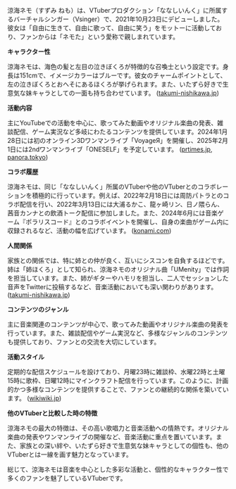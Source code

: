 涼海ネモ（すずみ ねも）は、VTuberプロダクション「ななしいんく」に所属するバーチャルシンガー（Vsinger）で、2021年10月23日にデビューしました。彼女は「自由に生きて、自由に歌って、自由に笑う」をモットーに活動しており、ファンからは「ネモた」という愛称で親しまれています。

**キャラクター性**

涼海ネモは、海色の髪と左目の泣きぼくろが特徴的な召喚士という設定です。身長は151cmで、イメージカラーはブルーです。彼女のチャームポイントとして、左の泣きぼくろとおへそにあるほくろが挙げられます。また、いたずら好きで生意気な妹キャラとしての一面も持ち合わせています。 ([takumi-nishikawa.jp](https://takumi-nishikawa.jp/suzuminemo/?utm_source=openai))

**活動内容**

主にYouTubeでの活動を中心に、歌ってみた動画やオリジナル楽曲の発表、雑談配信、ゲーム実況など多岐にわたるコンテンツを提供しています。2024年1月28日には初のオンライン3Dワンマンライブ「VoyageЯ」を開催し、2025年2月1日には2ndワンマンライブ「ONESELF」を予定しています。 ([prtimes.jp](https://prtimes.jp/main/html/rd/p/000000029.000071134.html?utm_source=openai), [panora.tokyo](https://panora.tokyo/archives/98891?utm_source=openai))

**コラボ履歴**

涼海ネモは、同じ「ななしいんく」所属のVTuberや他のVTuberとのコラボレーションを積極的に行っています。例えば、2022年2月18日には周防パトラとのコラボ配信を行い、2022年3月13日には大浦るかこ、龍ヶ崎リン、日ノ隈らん、茜音カンナとの飲酒トーク配信に参加しました。また、2024年6月には音楽ゲーム『ポラリスコード』とのコラボイベントを開催し、自身の楽曲がゲーム内に収録されるなど、活動の幅を広げています。 ([konami.com](https://www.konami.com/amusement/corporate/ja/topics/20240607/?utm_source=openai))

**人間関係**

家族との関係では、特に姉との仲が良く、互いにシスコンを自負するほどです。姉は「姉ほくろ」として知られ、涼海ネモのオリジナル曲「UMenity」では作詞を担当しています。また、姉がギターやハモリを担当し、二人でセッションした音声をTwitterに投稿するなど、音楽活動においても深い関わりがあります。 ([takumi-nishikawa.jp](https://takumi-nishikawa.jp/suzuminemo/?utm_source=openai))

**コンテンツのジャンル**

主に音楽関連のコンテンツが中心で、歌ってみた動画やオリジナル楽曲の発表を行っています。また、雑談配信やゲーム実況など、多様なジャンルのコンテンツも提供しており、ファンとの交流を大切にしています。

**活動スタイル**

定期的な配信スケジュールを設けており、月曜23時に雑談枠、水曜22時と土曜15時に歌枠、日曜12時にマインクラフト配信を行っています。このように、計画的かつ多様なコンテンツを提供することで、ファンとの継続的な関係を築いています。 ([wikiwiki.jp](https://wikiwiki.jp/774inc/%E6%B6%BC%E6%B5%B7%E3%83%8D%E3%83%A2?utm_source=openai))

**他のVTuberと比較した時の特徴**

涼海ネモの最大の特徴は、その高い歌唱力と音楽活動への情熱です。オリジナル楽曲の発表やワンマンライブの開催など、音楽活動に重点を置いています。また、家族との深い絆や、いたずら好きで生意気な妹キャラとしての個性も、他のVTuberとは一線を画す魅力となっています。

総じて、涼海ネモは音楽を中心とした多彩な活動と、個性的なキャラクター性で多くのファンを魅了しているVTuberです。 